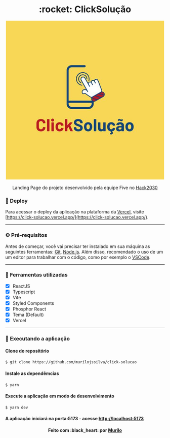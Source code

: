 <div align="center">
 <h1>:rocket: ClickSolução</h1>
</div>

<div align="center">
    <img src="./src/assets/logo.jpeg" />
</div>

<p align="center">Landing Page do projeto desenvolvido pela equipe Five no <a href="https://www.rio2030.org/rack2030">Hack2030<a/></p>

### :link: Deploy

Para acessar o deploy da aplicação na plataforma da [Vercel](https://www.vercel.app/), visite [https://click-solucao.vercel.app/](https://click-solucao.vercel.app/).

---

### :gear: Pré-requisitos

Antes de começar, você vai precisar ter instalado em sua máquina as seguintes ferramentas:
[Git](https://git-scm.com), [Node.js](https://nodejs.org/en/).
Além disso, recomendado o uso de um um editor para trabalhar com o código, como por exemplo o [VSCode](https://code.visualstudio.com/).

---

### :hammer: Ferramentas utilizadas

- [x] ReactJS
- [x] Typescript
- [x] Vite
- [x] Styled Components
- [x] Phosphor React
- [x] Tema (Default)
- [x] Vercel

---

### :rocket: Executando a aplicação

#### Clone do repositório

```shell
$ git clone https://github.com/murilojssilva/click-solucao
```

#### Instale as dependêmcias

```shell
$ yarn
```

#### Execute a aplicação em modo de desenvolvimento

```shell
$ yarn dev
```

#### A aplicação iniciará na porta:5173 - acesse <http://localhost:5173>

<h4 align="center">Feito com :black_heart: por <a href="https://github.com/murilojssilva">Murilo</a></h4>
